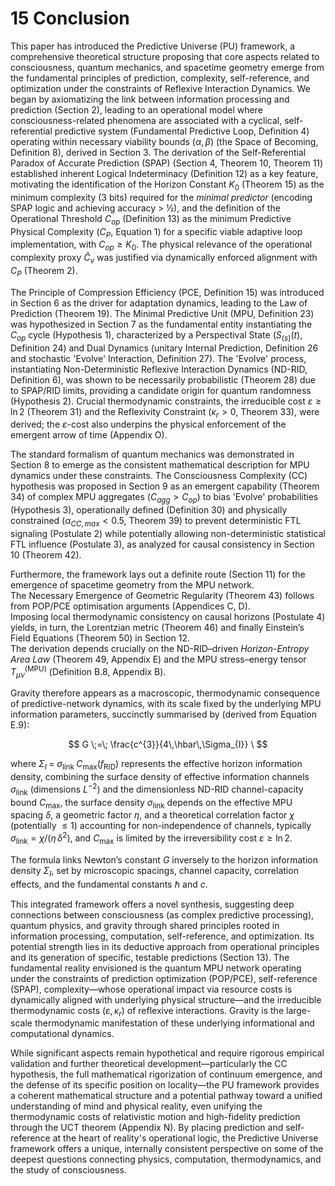 # 15 Conclusion

This paper has introduced the Predictive Universe (PU) framework, a comprehensive theoretical structure proposing that core aspects related to consciousness, quantum mechanics, and spacetime geometry emerge from the fundamental principles of prediction, complexity, self-reference, and optimization under the constraints of Reflexive Interaction Dynamics. We began by axiomatizing the link between information processing and prediction (Section 2), leading to an operational model where consciousness-related phenomena are associated with a cyclical, self-referential predictive system (Fundamental Predictive Loop, Definition 4) operating within necessary viability bounds $(\alpha, \beta)$ (the Space of Becoming, Definition 8), derived in Section 3. The derivation of the Self-Referential Paradox of Accurate Prediction (SPAP) (Section 4, Theorem 10, Theorem 11) established inherent Logical Indeterminacy (Definition 12) as a key feature, motivating the identification of the Horizon Constant $K_0$ (Theorem 15) as the minimum complexity (3 bits) required for the *minimal predictor* (encoding SPAP logic and achieving accuracy > ½), and the definition of the Operational Threshold $C_{op}$ (Definition 13) as the minimum Predictive Physical Complexity ($C_P$, Equation 1) for a specific viable adaptive loop implementation, with $C_{op} \ge K_0$. The physical relevance of the operational complexity proxy $\hat{C}_v$ was justified via dynamically enforced alignment with $C_P$ (Theorem 2).

The Principle of Compression Efficiency (PCE, Definition 15) was introduced in Section 6 as the driver for adaptation dynamics, leading to the Law of Prediction (Theorem 19). The Minimal Predictive Unit (MPU, Definition 23) was hypothesized in Section 7 as the fundamental entity instantiating the $C_{op}$ cycle (Hypothesis 1), characterized by a Perspectival State ($S_{(s)}(t)$, Definition 24) and Dual Dynamics (unitary Internal Prediction, Definition 26 and stochastic 'Evolve' Interaction, Definition 27). The 'Evolve' process, instantiating Non-Deterministic Reflexive Interaction Dynamics (ND-RID, Definition 6), was shown to be necessarily probabilistic (Theorem 28) due to SPAP/RID limits, providing a candidate origin for quantum randomness (Hypothesis 2). Crucial thermodynamic constraints, the irreducible cost $\varepsilon \ge \ln 2$ (Theorem 31) and the Reflexivity Constraint ($\kappa_r > 0$, Theorem 33), were derived; the $\varepsilon$-cost also underpins the physical enforcement of the emergent arrow of time (Appendix O).

The standard formalism of quantum mechanics was demonstrated in Section 8 to emerge as the consistent mathematical description for MPU dynamics under these constraints. The Consciousness Complexity (CC) hypothesis was proposed in Section 9 as an emergent capability (Theorem 34) of complex MPU aggregates ($C_{agg} > C_{op}$) to bias 'Evolve' probabilities (Hypothesis 3), operationally defined (Definition 30) and physically constrained ($\alpha_{CC,max} < 0.5$, Theorem 39) to prevent deterministic FTL signaling (Postulate 2) while potentially allowing non-deterministic statistical FTL influence (Postulate 3), as analyzed for causal consistency in Section 10 (Theorem 42).

Furthermore, the framework lays out a definite route (Section 11) for the emergence of spacetime geometry from the MPU network.  
The Necessary Emergence of Geometric Regularity (Theorem 43) follows from POP/PCE optimisation arguments (Appendices C, D).  
Imposing local thermodynamic consistency on causal horizons (Postulate 4) yields, in turn, the Lorentzian metric (Theorem 46) and finally Einstein’s Field Equations (Theorem 50) in Section 12.  
The derivation depends crucially on the ND-RID–driven *Horizon-Entropy Area Law* (Theorem 49, Appendix E) and the MPU stress–energy tensor $T_{\mu\nu}^{(\mathrm{MPU})}$ (Definition B.8, Appendix B).

Gravity therefore appears as a macroscopic, thermodynamic consequence of predictive-network dynamics, with its scale fixed by the underlying MPU information parameters, succinctly summarised by (derived from Equation E.9):

$$
G \;=\; \frac{c^{3}}{4\,\hbar\,\Sigma_{I}} \
$$

where $\displaystyle \Sigma_{I}\;=\;\sigma_{\text{link}}\;C_{\max}(f_{\text{RID}})$ represents the effective horizon information density, combining the surface density of effective information channels $\sigma_{\text{link}}$ (dimensions $L^{-2}$) and the dimensionless ND-RID channel-capacity bound $C_{\max}$, the surface density $\sigma_{\text{link}}$ depends on the effective MPU spacing $\delta$, a geometric factor $\eta$, and a theoretical correlation factor $\chi$ (potentially $\le 1$) accounting for non-independence of channels, typically $\sigma_{\text{link}} = \chi/(\eta\,\delta^{2})$, and $C_{\max}$ is limited by the irreversibility cost $\varepsilon\ge\ln 2$.

The formula links Newton’s constant $G$ inversely to the horizon information density $\Sigma_I$, set by microscopic spacings, channel capacity, correlation effects, and the fundamental constants $\hbar$ and $c$.

This integrated framework offers a novel synthesis, suggesting deep connections between consciousness (as complex predictive processing), quantum physics, and gravity through shared principles rooted in information processing, computation, self-reference, and optimization. Its potential strength lies in its deductive approach from operational principles and its generation of specific, testable predictions (Section 13). The fundamental reality envisioned is the quantum MPU network operating under the constraints of prediction optimization (POP/PCE), self-reference (SPAP), complexity—whose operational impact via resource costs is dynamically aligned with underlying physical structure—and the irreducible thermodynamic costs ($\varepsilon, \kappa_r$) of reflexive interactions. Gravity is the large-scale thermodynamic manifestation of these underlying informational and computational dynamics.

While significant aspects remain hypothetical and require rigorous empirical validation and further theoretical development—particularly the CC hypothesis, the full mathematical rigorization of continuum emergence, and the defense of its specific position on locality—the PU framework provides a coherent mathematical structure and a potential pathway toward a unified understanding of mind and physical reality, even unifying the thermodynamic costs of relativistic motion and high-fidelity prediction through the UCT theorem (Appendix N). By placing prediction and self-reference at the heart of reality's operational logic, the Predictive Universe framework offers a unique, internally consistent perspective on some of the deepest questions connecting physics, computation, thermodynamics, and the study of consciousness.

